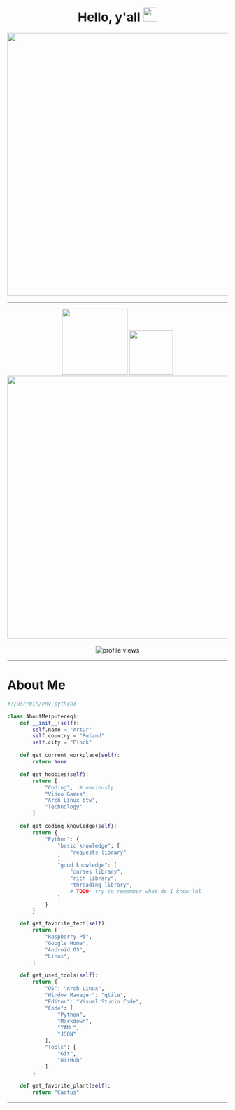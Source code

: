 <div id="header" align="center">
  <h1>
    Hello, y'all
    <img src="https://media.giphy.com/media/hvRJCLFzcasrR4ia7z/giphy.gif" width=32px>
  </h1>
</div>
<div align="center">
  <img src="https://media.giphy.com/media/13UZisxBxkjPwI/giphy.gif" width="600"/>
</div>

---
<div align="center">
  <img src="https://github-readme-stats.vercel.app/api?username=pufereq&show_icons=true&theme=dark" height="150"/>
  <img src="https://github-readme-stats.vercel.app/api/top-langs/?username=pufereq&layout=compact&theme=dark" height="100"/>
  <br>
  <img src="https://github-readme-stats.vercel.app/api/wakatime?username=pufereq&theme=dark" width="600"/>
  <br>
  <br>
  <img src="https://komarev.com/ghpvc/?username=pufereq&style=for-the-badge&color=blue" alt="profile views"/>
</div>

---
# About Me
```python
#!/usr/bin/env python3

class AboutMe(pufereq):
    def __init__(self):
        self.name = "Artur"
        self.country = "Poland"
        self.city = "Plock"

    def get_current_workplace(self):
        return None

    def get_hobbies(self):
        return [
            "Coding",  # obviously
            "Video Games",
            "Arch Linux btw",
            "Technology"
        ]

    def get_coding_knowledge(self):
        return {
            "Python": {
                "basic knowledge": [
                    "requests library"
                ],
                "good knowledge": [
                    "curses library",
                    "rich library",
                    "threading library",
                    # TODO: try to remember what do I know lol
                ]
            }
        }

    def get_favorite_tech(self):
        return [
            "Raspberry Pi",
            "Google Home",
            "Android OS",
            "Linux",
        ]

    def get_used_tools(self):
        return {
            "OS": "Arch Linux",
            "Window Manager": "qtile",
            "Editor": "Visual Studio Code",
            "Code": [
                "Python",
                "Markdown",
                "YAML",
                "JSON"
            ],
            "Tools": [
                "Git",
                "GitHub"
            ]
        }

    def get_favorite_plant(self):
        return "Cactus"
```
---
